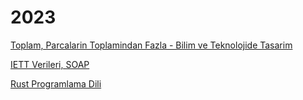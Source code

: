 # 2023

[Toplam, Parcalarin Toplamindan Fazla - Bilim ve Teknolojide Tasarim](01/bilim-teknoloji-tasarim.html)

[IETT Verileri, SOAP](01/iett-ibb-otobus-verisi.html)

[Rust Programlama Dili](01/rust.html)


